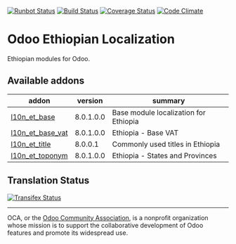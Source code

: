 [![Runbot Status](https://runbot.odoo-community.org/runbot/badge/flat/${REPO_ID}/${BRANCH_NAME}.svg)](https://runbot.odoo-community.org/runbot/repo/github-com-oca-${REPO_NAME}-${REPO_ID})
[![Build Status](https://travis-ci.org/OCA/l10n-ethiopia.svg?branch=8.0)](https://travis-ci.org/OCA/l10n-ethiopia)
[![Coverage Status](https://coveralls.io/repos/OCA/l10n-ethiopia/badge.svg?branch=8.0&service=github)](https://coveralls.io/github/OCA/l10n-ethiopia?branch=8.0)
[![Code Climate](https://codeclimate.com/github/OCA/l10n-ethiopia/badges/gpa.svg)](https://codeclimate.com/github/OCA/l10n-ethiopia)

# Odoo Ethiopian Localization

Ethiopian modules for Odoo.

[//]: # (addons)
Available addons
----------------
addon | version | summary
--- | --- | ---
[l10n_et_base](l10n_et_base/) | 8.0.1.0.0 | Base module localization for Ethiopia
[l10n_et_base_vat](l10n_et_base_vat/) | 8.0.1.0.0 | Ethiopia - Base VAT
[l10n_et_title](l10n_et_title/) | 8.0.0.1 | Commonly used titles in Ethiopia
[l10n_et_toponym](l10n_et_toponym/) | 8.0.1.0.0 | Ethiopia - States and Provinces

[//]: # (end addons)

Translation Status
------------------
[![Transifex Status](https://www.transifex.com/oca/OCA-l10n-ethiopia-8-0/chart/image_png)](https://www.transifex.com/oca/OCA-l10n-ethiopia-8-0)

----

OCA, or the [Odoo Community Association](http://odoo-community.org/), is a nonprofit organization whose
mission is to support the collaborative development of Odoo features and
promote its widespread use.
